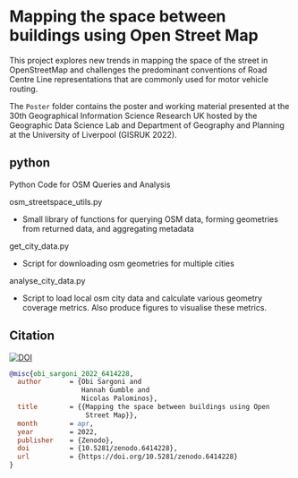 # Mapping the space between buildings using Open Street Map

This project explores new trends in mapping the space of the street in OpenStreetMap and challenges the predominant conventions of Road Centre Line representations that are commonly used for motor vehicle routing.

The `Poster` folder contains the poster and working material presented at the 30th Geographical Information Science Research UK hosted by the Geographic Data Science Lab and Department of Geography and Planning at the University of Liverpool (GISRUK 2022).

## python

Python Code for OSM Queries and Analysis

osm_streetspace_utils.py
- Small library of functions for querying OSM data, forming geometries from returned data, and aggregating metadata

get_city_data.py
- Script for downloading osm geometries for multiple cities

analyse_city_data.py
- Script to load local osm city data and calculate various geometry coverage metrics. Also produce figures to visualise these metrics.


## Citation

[![DOI](https://zenodo.org/badge/DOI/10.5281/zenodo.6414228.svg)](https://doi.org/10.5281/zenodo.6414228)

```bibtex
@misc{obi_sargoni_2022_6414228,
  author       = {Obi Sargoni and
                  Hannah Gumble and
                  Nicolas Palominos},
  title        = {{Mapping the space between buildings using Open 
                   Street Map}},
  month        = apr,
  year         = 2022,
  publisher    = {Zenodo},
  doi          = {10.5281/zenodo.6414228},
  url          = {https://doi.org/10.5281/zenodo.6414228}
}
```
